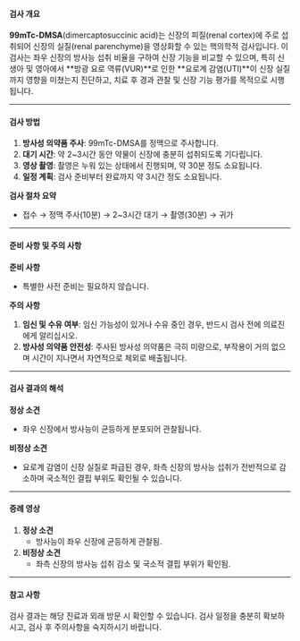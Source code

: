 

#### 검사 개요

**99mTc-DMSA**(dimercaptosuccinic acid)는 신장의 피질(renal cortex)에 주로 섭취되어 신장의 실질(renal parenchyme)을 영상화할 수 있는 핵의학적 검사입니다. 이 검사는 좌우 신장의 방사능 섭취 비율을 구하여 신장 기능을 비교할 수 있으며, 특히 신생아 및 영아에서 **방광 요로 역류(VUR)**로 인한 **요로계 감염(UTI)**이 신장 실질까지 영향을 미쳤는지 진단하고, 치료 후 경과 관찰 및 신장 기능 평가를 목적으로 시행됩니다.

---

#### 검사 방법

1. **방사성 의약품 주사**: 99mTc-DMSA를 정맥으로 주사합니다.
2. **대기 시간**: 약 2~3시간 동안 약물이 신장에 충분히 섭취되도록 기다립니다.
3. **영상 촬영**: 촬영은 누워 있는 상태에서 진행되며, 약 30분 정도 소요됩니다.
4. **일정 계획**: 검사 준비부터 완료까지 약 3시간 정도 소요됩니다.

**검사 절차 요약**

- 접수 → 정맥 주사(10분) → 2~3시간 대기 → 촬영(30분) → 귀가

---

#### 준비 사항 및 주의 사항

**준비 사항**

- 특별한 사전 준비는 필요하지 않습니다.

**주의 사항**

1. **임신 및 수유 여부**: 임신 가능성이 있거나 수유 중인 경우, 반드시 검사 전에 의료진에게 알리십시오.
2. **방사성 의약품 안전성**: 주사된 방사성 의약품은 극히 미량으로, 부작용이 거의 없으며 시간이 지나면서 자연적으로 체외로 배출됩니다.

---

#### 검사 결과의 해석

**정상 소견**

- 좌우 신장에서 방사능이 균등하게 분포되어 관찰됩니다.

**비정상 소견**

- 요로계 감염이 신장 실질로 파급된 경우, 좌측 신장의 방사능 섭취가 전반적으로 감소하며 국소적인 결핍 부위도 확인될 수 있습니다.

---

#### 증례 영상

1. **정상 소견**
    - 방사능이 좌우 신장에 균등하게 관찰됨.
2. **비정상 소견**
    - 좌측 신장의 방사능 섭취 감소 및 국소적 결핍 부위가 확인됨.

---

#### 참고 사항

검사 결과는 해당 진료과 외래 방문 시 확인할 수 있습니다. 검사 일정을 충분히 확보하시고, 검사 후 주의사항을 숙지하시기 바랍니다.